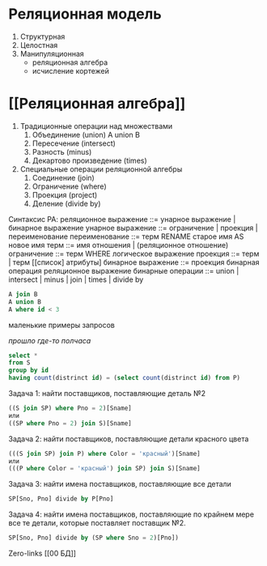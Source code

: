 # Реляционная модель
1. Структурная
2. Целостная
3. Манипуляционная
   - реляционная алгебра
   - исчисление кортежей

# [[Реляционная алгебра]]
1. Традиционные операции над множествами
	1. Объединение (union)
	   A union B
	2. Пересечение (intersect)
	3. Разность (minus)
	4. Декартово произведение (times)
2. Специальные операции реляционной алгебры
	1. Соединение (join)
	2. Ограничение (where)
	3. Проекция (project)
	4. Деление (divide by)

Синтаксис РА:
реляционное выражение ::= унарное выражение | бинарное выражение
унарное выражение ::= ограничение | проекция | переименование
переименование ::=  терм RENAME старое имя AS новое имя
терм ::= имя отношения | (реляционное отношение)
ограничение ::= терм WHERE логическое выражение
проекция ::= терм | терм \[\[список] атрибуты] 
бинарное выражение ::= проекция бинарная операция реляционное выражение
бинарные операции ::= union | intersect | minus | join | times | divide by
```sql
A join B
A union B
A where id < 3
```
маленькие примеры запросов

*прошло где-то полчаса*
```sql
select *
from S
group by id
having count(distrinct id) = (select count(distrinct id) from P)
```

Задача 1: найти поставщиков, поставляющие деталь №2
```sql
((S join SP) where Pno = 2)[Sname]
или 
((SP where Pno = 2) join S)[Sname]
```

Задача 2: найти поставщиков, поставляющие детали красного цвета
```sql
(((S join SP) join P) where Color = 'красный')[Sname]
или 
(((P where Color = 'красный') join SP) join S)[Sname]
```

Задача 3: найти имена поставщиков, поставляющие все детали
```sql
SP[Sno, Pno] divide by P[Pno]
```

Задача 4: найти имена поставщиков, поставляющие по крайнем мере все те детали, которые поставляет поставщик №2.

```sql
SP[Sno, Pno] divide by (SP where Sno = 2)[Pno])
```

Zero-links
[[00 БД]]